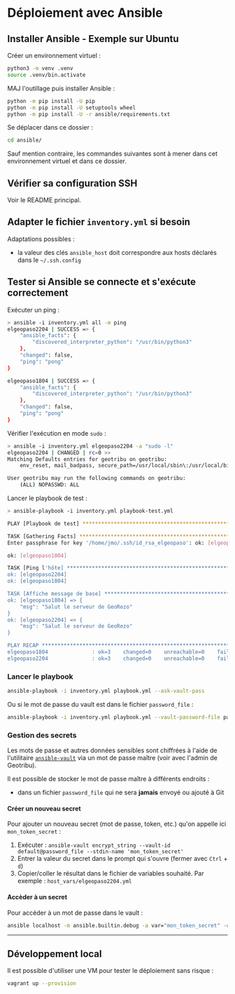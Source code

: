 # Déploiement avec Ansible

## Installer Ansible - Exemple sur Ubuntu

Créer un environnement virtuel :

```sh
python3 -m venv .venv
source .venv/bin.activate
```

MAJ l'outillage puis installer Ansible :

```sh
python -m pip install -U pip
python -m pip install -U setuptools wheel
python -m pip install -U -r ansible/requirements.txt
```

Se déplacer dans ce dossier :

```sh
cd ansible/
```

Sauf mention contraire, les commandes suivantes sont à mener dans cet environnement virtuel et dans ce dossier.

## Vérifier sa configuration SSH

Voir le README principal.

## Adapter le fichier `inventory.yml` si besoin

Adaptations possibles :

- la valeur des clés `ansible_host` doit correspondre aux hosts déclarés dans le `~/.ssh.config`

## Tester si Ansible se connecte et s'exécute correctement

Exécuter un ping :

```sh
> ansible -i inventory.yml all -m ping
elgeopaso2204 | SUCCESS => {
    "ansible_facts": {
        "discovered_interpreter_python": "/usr/bin/python3"
    },
    "changed": false,
    "ping": "pong"
}

elgeopaso1804 | SUCCESS => {
    "ansible_facts": {
        "discovered_interpreter_python": "/usr/bin/python3"
    },
    "changed": false,
    "ping": "pong"
}
```

Vérifier l'exécution en mode `sudo` :

```sh
> ansible -i inventory.yml elgeopaso2204 -a "sudo -l"
elgeopaso2204 | CHANGED | rc=0 >>
Matching Defaults entries for geotribu on geotribu:
    env_reset, mail_badpass, secure_path=/usr/local/sbin\:/usr/local/bin\:/usr/sbin\:/usr/bin\:/sbin\:/bin\:/snap/bin

User geotribu may run the following commands on geotribu:
    (ALL) NOPASSWD: ALL
```

Lancer le playbook de test :

```sh
> ansible-playbook -i inventory.yml playbook-test.yml

PLAY [Playbook de test] ***********************************************************************************************************************

TASK [Gathering Facts] *********************************************************************************************************************
Enter passphrase for key '/home/jmo/.ssh/id_rsa_elgeopaso': ok: [elgeopaso2204]

ok: [elgeopaso1804]

TASK [Ping l'hôte] *************************************************************************************************************************
ok: [elgeopaso2204]
ok: [elgeopaso1804]

TASK [Affiche message de base] *************************************************************************************************************
ok: [elgeopaso1804] => {
    "msg": "Salut le serveur de GeoRezo"
}
ok: [elgeopaso2204] => {
    "msg": "Salut le serveur de GeoRezo"
}

PLAY RECAP *********************************************************************************************************************************
elgeopaso1804              : ok=3    changed=0    unreachable=0    failed=0    skipped=0    rescued=0    ignored=0  
elgeopaso2204              : ok=3    changed=0    unreachable=0    failed=0    skipped=0    rescued=0    ignored=0  
```

### Lancer le playbook

```sh
ansible-playbook -i inventory.yml playbook.yml --ask-vault-pass
```

Ou si le mot de passe du vault est dans le fichier `password_file` :

```sh
ansible-playbook -i inventory.yml playbook.yml --vault-password-file password_file
```

### Gestion des secrets

Les mots de passe et autres données sensibles sont chiffrées à l'aide de l'utilitaire [`ansible-vault`](https://docs.ansible.com/ansible/latest/user_guide/vault.html) via un mot de passe maître (voir avec l'admin de Geotribu).

Il est possible de stocker le mot de passe maître à différents endroits :

- dans un fichier `password_file` qui ne sera **jamais** envoyé ou ajouté à Git

#### Créer un nouveau secret

Pour ajouter un nouveau secret (mot de passe, token, etc.) qu'on appelle ici `mon_token_secret` :

1. Exécuter : `ansible-vault encrypt_string --vault-id default@password_file --stdin-name 'mon_token_secret'`
1. Entrer la valeur du secret dans le prompt qui s'ouvre (fermer avec `Ctrl` + `d`)
1. Copier/coller le résultat dans le fichier de variables souhaité. Par exemple : `host_vars/elgeopaso2204.yml`

#### Accèder à un secret

Pour accéder à un mot de passe dans le vault :

```sh
ansible localhost -m ansible.builtin.debug -a var="mon_token_secret" -e "@host_vars/elgeopaso2204.yml" --vault-password-file password_file
```

----

## Développement local

Il est possible d'utiliser une VM pour tester le déploiement sans risque :

```sh
vagrant up --provision
```
